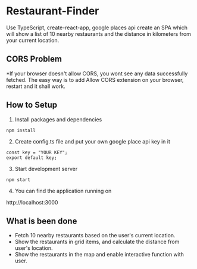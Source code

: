 # Restaurant-Finder

Use TypeScript, create-react-app, google places api create an SPA which will show a list of 10 nearby restaurants and the distance in kilometers from your current location.  

## CORS Problem
*If your browser doesn't allow CORS, you wont see any data successfully fetched. 
The easy way is to add Allow CORS extension on your browser, restart and it shall work.

## How to Setup

1. Install packages and dependencies

```
npm install
```

2. Create config.ts file and put your own google place api key in it

```
const key = "YOUR KEY";
export default key;
```

3. Start development server

```
npm start
```

4. You can find the application running on

http://localhost:3000

## What is been done

- Fetch 10 nearby restaurants based on the user's current location.
- Show the restaurants in grid items, and calculate the distance from user's location.
- Show the restaurants in the map and enable interactive function with user.
